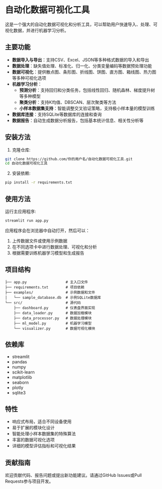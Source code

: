 # 自动化数据可视化工具

这是一个强大的自动化数据可视化和分析工具，可以帮助用户快速导入、处理、可视化数据，并进行机器学习分析。

## 主要功能

- **数据导入与导出**：支持CSV、Excel、JSON等多种格式数据的导入和导出
- **数据处理**：缺失值处理、标准化、归一化、分类变量编码等数据预处理功能
- **数据可视化**：提供散点图、条形图、折线图、饼图、直方图、箱线图、热力图等多种可视化选项
- **机器学习分析**：
  - **预测分析**：支持回归和分类任务，包括线性回归、随机森林、梯度提升树等多种模型
  - **聚类分析**：支持K均值、DBSCAN、层次聚类等方法
  - **小样本数据集支持**：智能调整交叉验证策略，支持极小样本量的模型训练
- **数据库连接**：支持SQLite等数据库的连接和查询
- **数据报告**：自动生成数据分析报告，包括基本统计信息、相关性分析等

## 安装方法

1. 克隆仓库:
```bash
git clone https://github.com/你的用户名/自动化数据可视化工具.git
cd 自动化数据可视化工具
```

2. 安装依赖:
```bash
pip install -r requirements.txt
```

## 使用方法

运行主应用程序:
```bash
streamlit run app.py
```

应用程序会在浏览器中自动打开，然后可以：
1. 上传数据文件或使用示例数据
2. 在不同选项卡中进行数据处理、可视化和分析
3. 根据需要训练机器学习模型和生成报告

## 项目结构

```
├── app.py                  # 主入口文件
├── requirements.txt        # 项目依赖
├── examples/               # 示例数据和文件
│   └── sample_database.db  # 示例SQLite数据库
└── src/                    # 源代码
    ├── dashboard.py        # 仪表盘界面实现
    ├── data_loader.py      # 数据加载模块
    ├── data_processor.py   # 数据处理模块
    ├── ml_model.py         # 机器学习模型
    └── visualizer.py       # 数据可视化模块
```

## 依赖库

- streamlit
- pandas
- numpy
- scikit-learn
- matplotlib
- seaborn
- plotly
- sqlite3

## 特性

- 响应式布局，适合不同设备使用
- 易于扩展的模块化设计
- 智能处理小样本数据集的特殊算法
- 丰富的数据可视化选项
- 详细的模型评估指标和可视化结果

## 贡献指南

欢迎贡献代码、报告问题或提出新功能建议。请通过GitHub Issues或Pull Requests参与项目开发。 